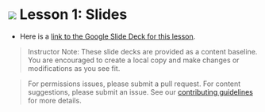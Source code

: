 
# ![](https://ga-dash.s3.amazonaws.com/production/assets/logo-9f88ae6c9c3871690e33280fcf557f33.png) Lesson 1: Slides
- Here is a [link to the Google Slide Deck for this lesson](https://docs.google.com/presentation/d/1NBZxph-t89wXCSg8bEDWe49Kn7vfUTDltLMqp85jkIo/edit?usp=sharing).

> Instructor Note: These slide decks are provided as a content baseline. You are encouraged to create a local copy and make changes or modifications as you see fit. 

> For permissions issues, please submit a pull request. For content suggestions, please submit an issue. See our [contributing guidelines](../../../../contributing.md) for more details.
